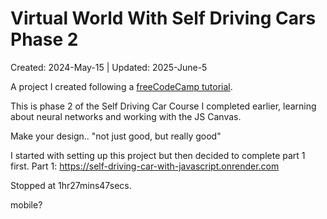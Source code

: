 # Virtual World With Self Driving Cars Phase 2
Created: 2024-May-15 | Updated: 2025-June-5

A project I created following a [freeCodeCamp tutorial](https://www.freecodecamp.org/news/create-a-virtual-world-with-javascript/).

This is phase 2 of the Self Driving Car Course I completed earlier, learning about neural networks and working with the JS Canvas.

Make your design.. "not just good, but really good"

I started with setting up this project but then decided to complete part 1 first.
Part 1: https://self-driving-car-with-javascript.onrender.com

Stopped at 1hr27mins47secs.

mobile?